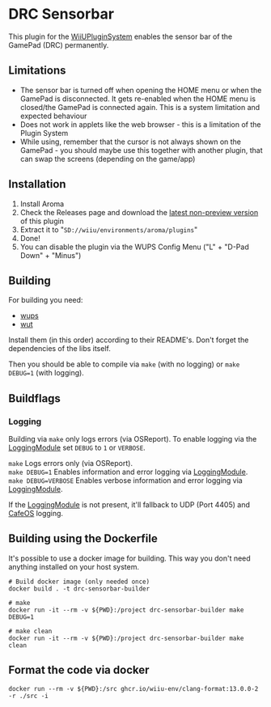 # DRC Sensorbar

This plugin for the [WiiUPluginSystem](https://github.com/wiiu-env/WiiUPluginSystem) enables the sensor bar of the
GamePad (DRC) permanently.

## Limitations

- The sensor bar is turned off when opening the HOME menu or when the GamePad is disconnected. It gets re-enabled when the HOME menu is closed/the GamePad is connected again. This is a system limitation and expected behaviour
- Does not work in applets like the web browser - this is a limitation of the Plugin System
- While using, remember that the cursor is not always shown on the GamePad - you should maybe use this together with
  another plugin, that can swap the screens (depending on the game/app)

## Installation

1. Install Aroma
2. Check the Releases page and download the [latest non-preview version](https://github.com/WiiDatabase/DRC-Sensorbar/releases/latest) of this plugin
3. Extract it to "`SD://wiiu/environments/aroma/plugins`"
4. Done!
5. You can disable the plugin via the WUPS Config Menu ("L" + "D-Pad Down" + "Minus")

## Building

For building you need:

- [wups](https://github.com/Maschell/WiiUPluginSystem)
- [wut](https://github.com/devkitpro/wut)

Install them (in this order) according to their README's. Don't forget the dependencies of the libs itself.

Then you should be able to compile via `make` (with no logging) or `make DEBUG=1` (with logging).

## Buildflags

### Logging

Building via `make` only logs errors (via OSReport). To enable logging via the [LoggingModule](https://github.com/wiiu-env/LoggingModule) set `DEBUG` to `1` or `VERBOSE`.

`make` Logs errors only (via OSReport).  
`make DEBUG=1` Enables information and error logging via [LoggingModule](https://github.com/wiiu-env/LoggingModule).  
`make DEBUG=VERBOSE` Enables verbose information and error logging via [LoggingModule](https://github.com/wiiu-env/LoggingModule).

If the [LoggingModule](https://github.com/wiiu-env/LoggingModule) is not present, it'll fallback to UDP (Port 4405) and [CafeOS](https://github.com/wiiu-env/USBSerialLoggingModule) logging.

## Building using the Dockerfile

It's possible to use a docker image for building. This way you don't need anything installed on your host system.

```
# Build docker image (only needed once)
docker build . -t drc-sensorbar-builder

# make
docker run -it --rm -v ${PWD}:/project drc-sensorbar-builder make DEBUG=1

# make clean
docker run -it --rm -v ${PWD}:/project drc-sensorbar-builder make clean
```

## Format the code via docker

`docker run --rm -v ${PWD}:/src ghcr.io/wiiu-env/clang-format:13.0.0-2 -r ./src -i`
